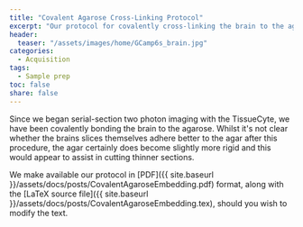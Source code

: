 ```yaml
---
title: "Covalent Agarose Cross-Linking Protocol"
excerpt: "Our protocol for covalently cross-linking the brain to the agar"
header:
  teaser: "/assets/images/home/GCamp6s_brain.jpg"
categories:
  - Acquisition
tags: 
  - Sample prep
toc: false
share: false
---
```


Since we began serial-section two photon imaging with the TissueCyte, we have been covalently bonding the brain to the agarose. 
Whilst it's not clear whether the brains slices themselves adhere better to the agar after this procedure, the agar certainly does become slightly more rigid and this would appear to assist in cutting thinner sections. 

We make available our protocol in [PDF]({{ site.baseurl }}/assets/docs/posts/CovalentAgaroseEmbedding.pdf) format, along with the [LaTeX source file]({{ site.baseurl }}/assets/docs/posts/CovalentAgaroseEmbedding.tex), should you wish to modify the text. 
